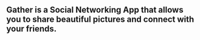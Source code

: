 ## Gather is a Social Networking App that allows you to share beautiful pictures and connect with your friends.
